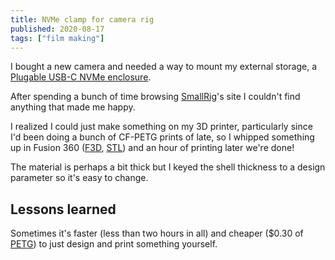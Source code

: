 ```yaml
---
title: NVMe clamp for camera rig
published: 2020-08-17
tags: ["film making"]
---
```


I bought a new camera and needed a way to mount my external storage, a [Plugable USB-C NVMe enclosure](https://plugable.com/products/usbc-nvme).

After spending a bunch of time browsing [SmallRig](https://smallrig.com)'s site I couldn't find anything that made me happy.

I realized I could just make something on my 3D printer, particularly since I'd been doing a bunch of CF-PETG prints of late,
so I whipped something up in Fusion 360 ([F3D](https://github.com/rgiese/www-grumpycorp-com/tree/master/src/content/posts/film%20making/images/NVMeClamp.f3d),
[STL](https://github.com/rgiese/www-grumpycorp-com/tree/master/src/content/posts/film%20making/images/NVMeClamp.stl)) and an hour of printing later we're done!

<div class="cf">
  <div class="fl-ns fn w-10-m w-50-ns pa1">

<?# SimpleFigure src="images/NVMeClampRender.png" caption="Clamp render from Fusion 360" /?>

  </div>
  <div class="fl-ns fn w-10-m w-50-ns pa1">

<?# SimpleFigure src="images/NVMeClampPrinted.png" caption="Clamp fresh off the printer" /?>

  </div>
</div>

<?# SimpleFigure src="images/NVMeClampTest.jpg" caption="Test fit with enclosure" /?>

<?# SimpleFigure src="images/NVMeClampInstalled.jpg" caption="Installed on the camera" /?>

The material is perhaps a bit thick but I keyed the shell thickness to a design parameter so it's easy to change.

## Lessons learned

Sometimes it's faster (less than two hours in all)
and cheaper (\$0.30 of [PETG](https://atomicfilament.com/collections/petg-3d-printer-filament-us-made-with-free-shipping/products/carbon-fiber-black-petg-pro))
to just design and print something yourself.
